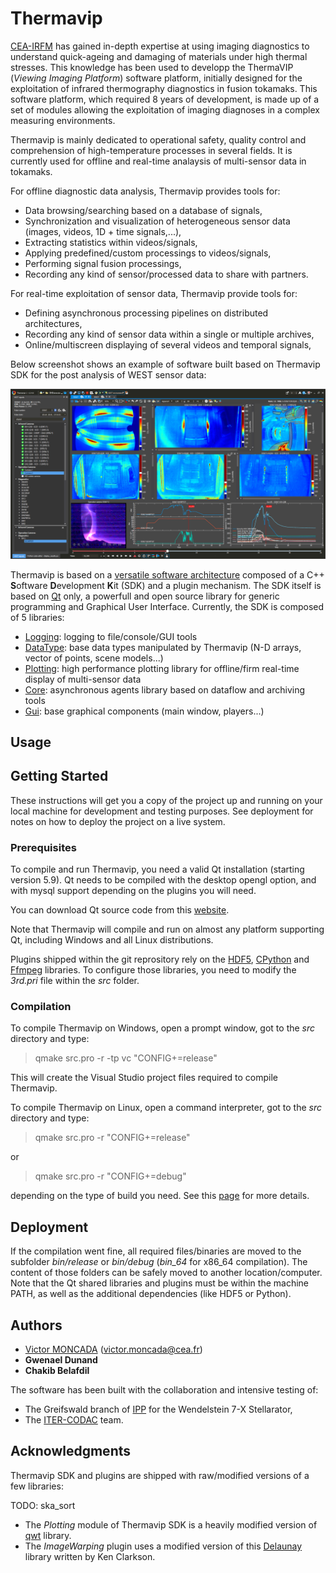 

# Thermavip

[CEA-IRFM](http://irfm.cea.fr/en/index.php) has gained in-depth expertise at using imaging diagnostics to understand quick-ageing and damaging of materials under high thermal stresses. This knowledge has been used to developp the ThermaVIP (*Viewing Imaging Platform*) software platform, initially designed for the exploitation of infrared thermography diagnostics in fusion tokamaks. This software platform, which required 8 years of development, is made up of a set of modules allowing the exploitation of imaging diagnoses in a complex measuring environments.

Thermavip is mainly dedicated to operational safety, quality control and comprehension of high-temperature processes in several fields. It is currently used for offline and real-time analaysis of multi-sensor data in tokamaks.

For offline diagnostic data analysis, Thermavip provides tools for:

* Data browsing/searching based on a database of signals,
* Synchronization and visualization of heterogeneous sensor data (images, videos, 1D + time signals,...),
* Extracting statistics within videos/signals,
* Applying predefined/custom processings to videos/signals,
* Performing signal fusion processings,
* Recording any kind of sensor/processed data to share with partners.

For real-time exploitation of sensor data, Thermavip provide tools for:

* Defining asynchronous processing pipelines on distributed architectures,
* Recording any kind of sensor data within a single or multiple archives,
* Online/multiscreen displaying of several videos and temporal signals,

Below screenshot shows an example of software built based on Thermavip SDK for the post analysis of WEST sensor data:

![Thermavip](docs/images/thermavip.png)

Thermavip is based on a [versatile software architecture](docs/architecture.md) composed of a C++  **S**oftware **D**evelopment  **K**it (SDK) and a plugin mechanism.
The SDK itself is based on [Qt](https://www.qt.io) only, a powerfull and open source library for generic programming and Graphical User Interface. Currently, the SDK is composed of 5 libraries:

-	[Logging](docs/logging.md): logging to file/console/GUI tools
-	[DataType](docs/datatypes.md): base data types manipulated by Thermavip (N-D arrays, vector of points, scene models...)
-	[Plotting](docs/plotting.md): high performance plotting library for offline/firm real-time display of multi-sensor data
-	[Core](docs/core.md): asynchronous agents library based on dataflow and archiving tools
-	[Gui](docs/gui.md): base graphical components (main window, players...)

## Usage



## Getting Started

These instructions will get you a copy of the project up and running on your local machine for development and testing purposes. See deployment for notes on how to deploy the project on a live system.

### Prerequisites

To compile and run Thermavip, you need a valid Qt installation (starting version 5.9).
Qt needs to be compiled with the desktop opengl option, and with mysql support depending on the plugins you will need.

You can download Qt source code from this [website](https://download.qt.io/archive/qt/).

Note that Thermavip will compile and run on almost any platform supporting Qt, including Windows and all Linux distributions.

Plugins shipped within the git reprository rely on the [HDF5](https://www.hdfgroup.org/solutions/hdf5/), [CPython](https://github.com/python/cpython) and [Ffmpeg](https://ffmpeg.org/) libraries. 
To configure those libraries, you need to modify the *3rd.pri* file within the *src* folder.

### Compilation

To compile Thermavip on Windows, open a prompt window, got to the *src* directory and type:

> qmake src.pro -r -tp vc "CONFIG+=release"


This will create the Visual Studio project files required to compile Thermavip.

To compile Thermavip on Linux, open a command interpreter, got to the *src* directory and type:

> qmake src.pro -r "CONFIG+=release"

or 

> qmake src.pro -r "CONFIG+=debug"

depending on the type of build you need.
See this [page](docs/compilation.md) for more details.

## Deployment

If the compilation went fine, all required files/binaries are moved to the subfolder *bin/release* or *bin/debug* (*bin_64* for x86_64 compilation). The content of those folders can be safely moved to another location/computer. Note that the Qt shared libraries and plugins must be within the machine PATH, as well as the additional dependencies (like HDF5 or Python).


## Authors

* [Victor MONCADA](mailto:victor.moncada@cea.fr) (victor.moncada@cea.fr)
* **Gwenael Dunand**
* **Chakib Belafdil**

The software has been built with the collaboration and intensive testing of:

* The Greifswald branch of [IPP](https://www.ipp.mpg.de/w7x) for the Wendelstein 7-X Stellarator,
* The [ITER-CODAC](https://www.iter.org/mach/Codac) team.

## Acknowledgments

Thermavip SDK and plugins are shipped with raw/modified versions of a few libraries:

TODO: ska_sort
* The *Plotting* module of Thermavip SDK is a heavily modified version of [qwt](https://qwt.sourceforge.io/) library.
* The *ImageWarping* plugin uses a modified version of this [Delaunay](https://github.com/paulzfm/MSTSolver/tree/master/delaunay) library written by Ken Clarkson.

